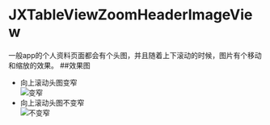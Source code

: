# JXTableViewZoomHeaderImageView
一般app的个人资料页面都会有个头图，并且随着上下滚动的时候，图片有个移动和缩放的效果。
##效果图
- 向上滚动头图变窄<br>
![变窄](https://github.com/pujiaxin33/JXTableViewZoomHeaderImageView/raw/master/zoomHeaderImageView.gif)
- 向上滚动头图不变窄<br>
![不变窄](https://github.com/pujiaxin33/JXTableViewZoomHeaderImageView/raw/master/zoomHeaderImageViewNoNarrow.gif)
